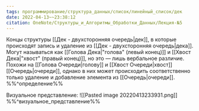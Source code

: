 ```yaml
---
tags: программирование/структура_данных/список/линейный_список/дек
date: 2022-04-13~~23:38:12
citation: OneNote/Структуры_и_Алгоритмы_Обработки_Данных/Лекция-№5
---
```

Концы структуры [[Дек - двухсторонняя очередь|дек]], в которые происходят запись и удаление из [[Дек - двухсторонняя очередь|дека]].
Могут называться как [[Голова Дека|"голова" (левый конец)]] и [[Хвост Дека|"хвост" (правый конец)]], но это — лишь вербальное различие.
Похожи на [[Голова Очереди|голову]] и [[Хвост Очереди|хвост]] [[Очередь|очереди]], однако в них может происходить соответственно только удаление и добавление элемента из [[Очередь|очереди]].
%%^определение%%

Визуальное представление:
![[Pasted image 20220413233931.png]]
%%^визуальное_представление%%